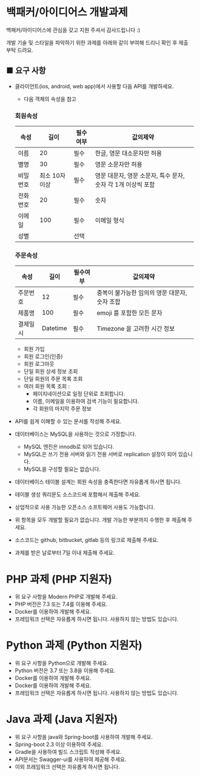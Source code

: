 # 백패커/아이디어스 개발과제

백패커/아이디어스에 관심을 갖고 지원 주셔서 감사드립니다 :)

개발 기술 및 스타일을 파악하기 위한 과제를 아래와 같이 부여해 드리니 확인 후 제출 부탁 드려요.

## ■ 요구 사항

- 클라이언트(ios, android, web app)에서 사용할 다음 API를 개발하세요.
  - 다음 객체의 속성을 참고
  
  ### 회원속성 ###

  |속성|길이|필수여부|값의제약|
  |---|---|---|---|
  |이름|20|필수|한글, 영문 대소문자만 허용|
  |별명|30|필수|영문 소문자만 허용|
  |비밀번호|최소 10자 이상|필수|영문 대문자, 영문 소문자, 특수 문자, 숫자 각 1개 이상씩 포함|
  |전화번호|20|필수|숫자|
  |이메일|100|필수|이메일 형식|
  |성별| |선택| |

  ### 주문속성 ###

  |속성|길이|필수여부|값의제약|
  |---|---|---|---|
  |주문번호|12|필수|중복이 불가능한 임의의 영문 대문자, 숫자 조합|
  |제품명|100|필수|emoji 를 포함한 모든 문자|
  |결제일시|Datetime|필수|Timezone 을 고려한 시간 정보|

  - 회원 가입
  - 회원 로그인(인증)
  - 회원 로그아웃
  - 단일 회원 상세 정보 조회
  - 단일 회원의 주문 목록 조회
  - 여러 회원 목록 조회 :
    - 페이지네이션으로 일정 단위로 조회합니다.
    - 이름, 이메일을 이용하여 검색 기능이 필요합니다.
    - 각 회원의 마지막 주문 정보


- API를 쉽게 이해할 수 있는 문서를 작성해 주세요.
- 데이터베이스는 MySQL을 사용하는 것으로 가정합니다.
  - MySQL 엔진은 innodb로 되어 있습니다.
  - MySQL은 쓰기 전용 서버와 읽기 전용 서버로 replication 설정이 되어 있습니다.
  - MySQL을 구성할 필요는 없습니다.

- 데이터베이스 테이블 설계는 회원 속성을 충족한다면 자유롭게 하시면 됩니다.
- 테이블 생성 쿼리문도 소스코드에 포함해서 제출해 주세요.
- 상업적으로 사용 가능한 오픈소스 소프트웨어 사용도 가능합니다.
- 위 항목을 모두 개발할 필요가 없습니다. 개발 가능한 부분까지 수행한 후 제출해 주세요.
- 소스코드는 github, bitbucket, gitlab 등의 링크로 제출해 주세요.
- 과제를 받은 날로부터 7일 이내 제출해 주세요.

# PHP 과제 (PHP 지원자)

- 위 요구 사항을 Modern PHP로 개발해 주세요.
- PHP 버전은 7.3 또는 7.4를 이용해 주세요.
- Docker를 이용하여 개발해 주세요.
- 프레임워크 선택은 자유롭게 하시면 됩니다. 사용하지 않는 방법도 있습니다.

# Python 과제 (Python 지원자)

- 위 요구 사항을 Python으로 개발해 주세요.
- Python 버전은 3.7 또는 3.8을 이용해 주세요.
- Docker를 이용하여 개발해 주세요.
- Docker를 이용하여 개발해 주세요.
- 프레임워크 선택은 자유롭게 하시면 됩니다. 사용하지 않는 방법도 있습니다.

# Java 과제 (Java 지원자)

- 위 요구 사항을 java와 Spring-boot를 사용하여 개발해 주세요.
- Spring-boot 2.3 이상 이용하여 주세요.
- Gradle을 사용하여 빌드 스크립트 작성해 주세요.
- API문서는 Swagger-ui를 사용하여 제공해 주세요.
- 이외 프레임워크 선택은 자유롭게 하시면 됩니다.